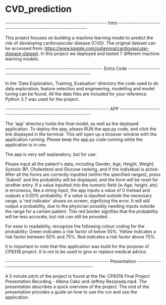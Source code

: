 # CVD_prediction
--------------------------------------------------- Intro --------------------------------------------------------------

This project focuses on building a machine learning model to predict the risk of developing cardiovascular disease (CVD).
The original dataset can be accessed from: https://www.kaggle.com/sulianova/cardiovascular-disease-dataset.
In this project we deployed and tested 7 different machine learning models.

------------------------------------------------- Extra Code -----------------------------------------------------------

In the 'Data Exploration, Training, Evaluation' directory the code used to do data exploration, feature selection and engineering, modelling and model tuning can be found. All the data files are included for your reference. Python 3.7 was used for the project.

---------------------------------------------------- APP ---------------------------------------------------------------

The 'app' directory holds the final model, as well as the deployed application. 
To deploy the app, please RUN the app.py code, and click the link displayed in the terminal. This will open up a 
browser window with the application running. 
Please keep the app.py code running while the application is in use.

The app is very self explanatory, but for use:

Please input all the patient's data, including Gender, Age, Height, Weight, Systolic BP, Cholesterol and Glucose
ranking, and if the individual is active. After all the forms are correctly inputted (within the specified ranges),
press 'Submit' and the probability will be displayed, and the form will be reset for another entry.
If a value inputted into the numeric field (ie Age, height, etc) is erroneous, like a string input, the app 
inputs a value of 0 instead and outputs a 0.00% probability. If a value is inputted outside the necessary range, a
'red indicator' shows on screen, signifying the error. It will still output a probability, due to the physician possibly
needing inputs outside the range for a certain patient. This red border signifies that the probability will be less
accurate, but risk can still be provided.

For ease in readability, recognize the following colour coding for the probability:
Green indicates a risk factor of below 50%.
Yellow indicates a risk factor between 50% and 75%.
Red indicates a risk factor above 75%.

It is important to note that this application was build for the purpose of CP8318 project. It is not to be used to give or replace medical advice. 

---------------------------------------------------- Presentation --------------------------------------------------------

A 5 minute pitch of the project is found at the file: CP8318 Final Project Presentation Recoding - Albina Cako and Jeffrey Rezazada.mp4.
The presentation describes a quick overview of the project.
The end of the presentation provides a guide on how to use the run and use the application.
